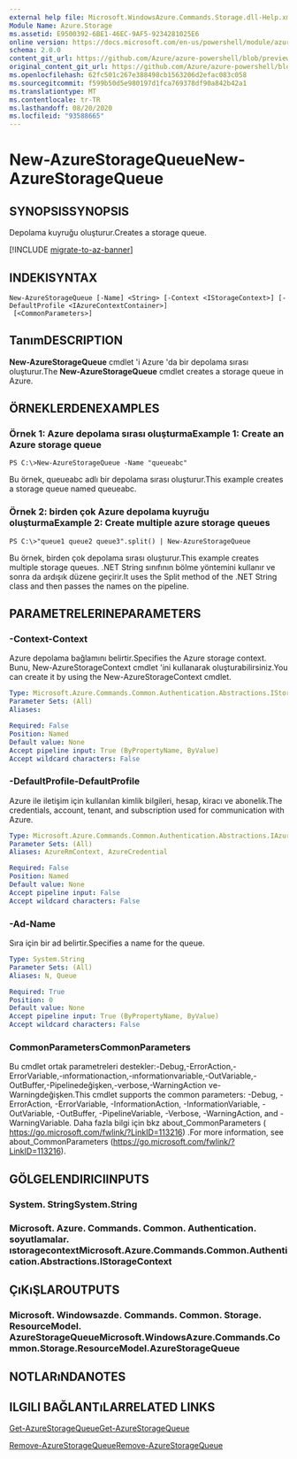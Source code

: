 ```yaml
---
external help file: Microsoft.WindowsAzure.Commands.Storage.dll-Help.xml
Module Name: Azure.Storage
ms.assetid: E9500392-6BE1-46EC-9AF5-9234281025E6
online version: https://docs.microsoft.com/en-us/powershell/module/azure.storage/new-azurestoragequeue
schema: 2.0.0
content_git_url: https://github.com/Azure/azure-powershell/blob/preview/src/Storage/Commands.Storage/help/New-AzureStorageQueue.md
original_content_git_url: https://github.com/Azure/azure-powershell/blob/preview/src/Storage/Commands.Storage/help/New-AzureStorageQueue.md
ms.openlocfilehash: 62fc501c267e388498cb1563206d2efac083c058
ms.sourcegitcommit: f599b50d5e980197d1fca769378df90a842b42a1
ms.translationtype: MT
ms.contentlocale: tr-TR
ms.lasthandoff: 08/20/2020
ms.locfileid: "93588665"
---
```

# <span data-ttu-id="df169-101">New-AzureStorageQueue</span><span class="sxs-lookup"><span data-stu-id="df169-101">New-AzureStorageQueue</span></span>

## <span data-ttu-id="df169-102">SYNOPSIS</span><span class="sxs-lookup"><span data-stu-id="df169-102">SYNOPSIS</span></span>
<span data-ttu-id="df169-103">Depolama kuyruğu oluşturur.</span><span class="sxs-lookup"><span data-stu-id="df169-103">Creates a storage queue.</span></span>

[!INCLUDE [migrate-to-az-banner](../../includes/migrate-to-az-banner.md)]

## <span data-ttu-id="df169-104">INDEKI</span><span class="sxs-lookup"><span data-stu-id="df169-104">SYNTAX</span></span>

```
New-AzureStorageQueue [-Name] <String> [-Context <IStorageContext>] [-DefaultProfile <IAzureContextContainer>]
 [<CommonParameters>]
```

## <span data-ttu-id="df169-105">Tanım</span><span class="sxs-lookup"><span data-stu-id="df169-105">DESCRIPTION</span></span>
<span data-ttu-id="df169-106">**New-AzureStorageQueue** cmdlet 'i Azure 'da bir depolama sırası oluşturur.</span><span class="sxs-lookup"><span data-stu-id="df169-106">The **New-AzureStorageQueue** cmdlet creates a storage queue in Azure.</span></span>

## <span data-ttu-id="df169-107">ÖRNEKLERDEN</span><span class="sxs-lookup"><span data-stu-id="df169-107">EXAMPLES</span></span>

### <span data-ttu-id="df169-108">Örnek 1: Azure depolama sırası oluşturma</span><span class="sxs-lookup"><span data-stu-id="df169-108">Example 1: Create an Azure storage queue</span></span>
```
PS C:\>New-AzureStorageQueue -Name "queueabc"
```

<span data-ttu-id="df169-109">Bu örnek, queueabc adlı bir depolama sırası oluşturur.</span><span class="sxs-lookup"><span data-stu-id="df169-109">This example creates a storage queue named queueabc.</span></span>

### <span data-ttu-id="df169-110">Örnek 2: birden çok Azure depolama kuyruğu oluşturma</span><span class="sxs-lookup"><span data-stu-id="df169-110">Example 2: Create multiple azure storage queues</span></span>
```
PS C:\>"queue1 queue2 queue3".split() | New-AzureStorageQueue
```

<span data-ttu-id="df169-111">Bu örnek, birden çok depolama sırası oluşturur.</span><span class="sxs-lookup"><span data-stu-id="df169-111">This example creates multiple storage queues.</span></span>
<span data-ttu-id="df169-112">.NET String sınıfının bölme yöntemini kullanır ve sonra da ardışık düzene geçirir.</span><span class="sxs-lookup"><span data-stu-id="df169-112">It uses the Split method of the .NET String class and then passes the names on the pipeline.</span></span>

## <span data-ttu-id="df169-113">PARAMETRELERINE</span><span class="sxs-lookup"><span data-stu-id="df169-113">PARAMETERS</span></span>

### <span data-ttu-id="df169-114">-Context</span><span class="sxs-lookup"><span data-stu-id="df169-114">-Context</span></span>
<span data-ttu-id="df169-115">Azure depolama bağlamını belirtir.</span><span class="sxs-lookup"><span data-stu-id="df169-115">Specifies the Azure storage context.</span></span>
<span data-ttu-id="df169-116">Bunu, New-AzureStorageContext cmdlet 'ini kullanarak oluşturabilirsiniz.</span><span class="sxs-lookup"><span data-stu-id="df169-116">You can create it by using the New-AzureStorageContext cmdlet.</span></span>

```yaml
Type: Microsoft.Azure.Commands.Common.Authentication.Abstractions.IStorageContext
Parameter Sets: (All)
Aliases:

Required: False
Position: Named
Default value: None
Accept pipeline input: True (ByPropertyName, ByValue)
Accept wildcard characters: False
```

### <span data-ttu-id="df169-117">-DefaultProfile</span><span class="sxs-lookup"><span data-stu-id="df169-117">-DefaultProfile</span></span>
<span data-ttu-id="df169-118">Azure ile iletişim için kullanılan kimlik bilgileri, hesap, kiracı ve abonelik.</span><span class="sxs-lookup"><span data-stu-id="df169-118">The credentials, account, tenant, and subscription used for communication with Azure.</span></span>

```yaml
Type: Microsoft.Azure.Commands.Common.Authentication.Abstractions.IAzureContextContainer
Parameter Sets: (All)
Aliases: AzureRmContext, AzureCredential

Required: False
Position: Named
Default value: None
Accept pipeline input: False
Accept wildcard characters: False
```

### <span data-ttu-id="df169-119">-Ad</span><span class="sxs-lookup"><span data-stu-id="df169-119">-Name</span></span>
<span data-ttu-id="df169-120">Sıra için bir ad belirtir.</span><span class="sxs-lookup"><span data-stu-id="df169-120">Specifies a name for the queue.</span></span>

```yaml
Type: System.String
Parameter Sets: (All)
Aliases: N, Queue

Required: True
Position: 0
Default value: None
Accept pipeline input: True (ByPropertyName, ByValue)
Accept wildcard characters: False
```

### <span data-ttu-id="df169-121">CommonParameters</span><span class="sxs-lookup"><span data-stu-id="df169-121">CommonParameters</span></span>
<span data-ttu-id="df169-122">Bu cmdlet ortak parametreleri destekler:-Debug,-ErrorAction,-ErrorVariable,-ınformationaction,-ınformationvariable,-OutVariable,-OutBuffer,-Pipelinedeğişken,-verbose,-WarningAction ve-Warningdeğişken.</span><span class="sxs-lookup"><span data-stu-id="df169-122">This cmdlet supports the common parameters: -Debug, -ErrorAction, -ErrorVariable, -InformationAction, -InformationVariable, -OutVariable, -OutBuffer, -PipelineVariable, -Verbose, -WarningAction, and -WarningVariable.</span></span> <span data-ttu-id="df169-123">Daha fazla bilgi için bkz about_CommonParameters ( https://go.microsoft.com/fwlink/?LinkID=113216) .</span><span class="sxs-lookup"><span data-stu-id="df169-123">For more information, see about_CommonParameters (https://go.microsoft.com/fwlink/?LinkID=113216).</span></span>

## <span data-ttu-id="df169-124">GÖLGELENDIRICI</span><span class="sxs-lookup"><span data-stu-id="df169-124">INPUTS</span></span>

### <span data-ttu-id="df169-125">System. String</span><span class="sxs-lookup"><span data-stu-id="df169-125">System.String</span></span>

### <span data-ttu-id="df169-126">Microsoft. Azure. Commands. Common. Authentication. soyutlamalar. ıstoragecontext</span><span class="sxs-lookup"><span data-stu-id="df169-126">Microsoft.Azure.Commands.Common.Authentication.Abstractions.IStorageContext</span></span>

## <span data-ttu-id="df169-127">ÇıKıŞLAR</span><span class="sxs-lookup"><span data-stu-id="df169-127">OUTPUTS</span></span>

### <span data-ttu-id="df169-128">Microsoft. Windowsazde. Commands. Common. Storage. ResourceModel. AzureStorageQueue</span><span class="sxs-lookup"><span data-stu-id="df169-128">Microsoft.WindowsAzure.Commands.Common.Storage.ResourceModel.AzureStorageQueue</span></span>

## <span data-ttu-id="df169-129">NOTLARıNDA</span><span class="sxs-lookup"><span data-stu-id="df169-129">NOTES</span></span>

## <span data-ttu-id="df169-130">ILGILI BAĞLANTıLAR</span><span class="sxs-lookup"><span data-stu-id="df169-130">RELATED LINKS</span></span>

[<span data-ttu-id="df169-131">Get-AzureStorageQueue</span><span class="sxs-lookup"><span data-stu-id="df169-131">Get-AzureStorageQueue</span></span>](./Get-AzureStorageQueue.md)

[<span data-ttu-id="df169-132">Remove-AzureStorageQueue</span><span class="sxs-lookup"><span data-stu-id="df169-132">Remove-AzureStorageQueue</span></span>](./Remove-AzureStorageQueue.md)


